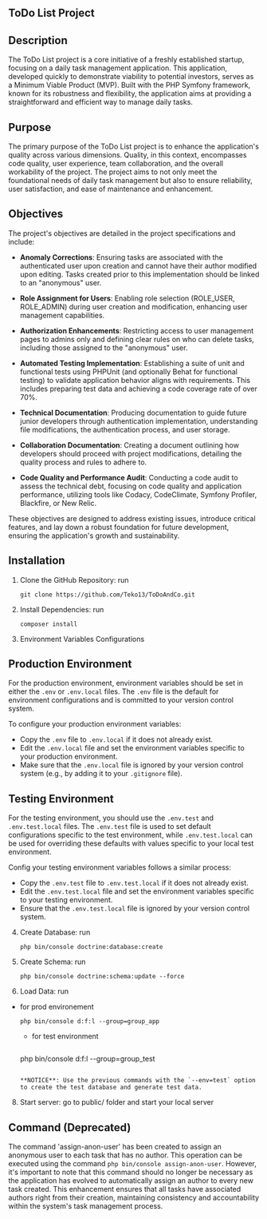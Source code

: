 ## ToDo List Project

## Description

The ToDo List project is a core initiative of a freshly established startup, focusing on a daily task management application. This application, developed quickly to demonstrate viability to potential investors, serves as a Minimum Viable Product (MVP). Built with the PHP Symfony framework, known for its robustness and flexibility, the application aims at providing a straightforward and efficient way to manage daily tasks.

## Purpose

The primary purpose of the ToDo List project is to enhance the application's quality across various dimensions. Quality, in this context, encompasses code quality, user experience, team collaboration, and the overall workability of the project. The project aims to not only meet the foundational needs of daily task management but also to ensure reliability, user satisfaction, and ease of maintenance and enhancement.

## Objectives

The project's objectives are detailed in the project specifications and include:

- **Anomaly Corrections**: Ensuring tasks are associated with the authenticated user upon creation and cannot have their author modified upon editing. Tasks created prior to this implementation should be linked to an "anonymous" user.

- **Role Assignment for Users**: Enabling role selection (ROLE_USER, ROLE_ADMIN) during user creation and modification, enhancing user management capabilities.

- **Authorization Enhancements**: Restricting access to user management pages to admins only and defining clear rules on who can delete tasks, including those assigned to the "anonymous" user.

- **Automated Testing Implementation**: Establishing a suite of unit and functional tests using PHPUnit (and optionally Behat for functional testing) to validate application behavior aligns with requirements. This includes preparing test data and achieving a code coverage rate of over 70%.

- **Technical Documentation**: Producing documentation to guide future junior developers through authentication implementation, understanding file modifications, the authentication process, and user storage.

- **Collaboration Documentation**: Creating a document outlining how developers should proceed with project modifications, detailing the quality process and rules to adhere to.

- **Code Quality and Performance Audit**: Conducting a code audit to assess the technical debt, focusing on code quality and application performance, utilizing tools like Codacy, CodeClimate, Symfony Profiler, Blackfire, or New Relic.

These objectives are designed to address existing issues, introduce critical features, and lay down a robust foundation for future development, ensuring the application's growth and sustainability.

## Installation

1. Clone the GitHub Repository: run

   ```
   git clone https://github.com/Teko13/ToDoAndCo.git
   ```

2. Install Dependencies: run

   ```
   composer install
   ```

3. Environment Variables Configurations

## Production Environment

For the production environment, environment variables should be set in either the `.env` or `.env.local` files. The `.env` file is the default for environment configurations and is committed to your version control system.

To configure your production environment variables:

- Copy the `.env` file to `.env.local` if it does not already exist.
- Edit the `.env.local` file and set the environment variables specific to your production environment.
- Make sure that the `.env.local` file is ignored by your version control system (e.g., by adding it to your `.gitignore` file).

## Testing Environment

For the testing environment, you should use the `.env.test` and `.env.test.local` files. The `.env.test` file is used to set default configurations specific to the test environment, while `.env.test.local` can be used for overriding these defaults with values specific to your local test environment.

Config your testing environment variables follows a similar process:

- Copy the `.env.test` file to `.env.test.local` if it does not already exist.
- Edit the `.env.test.local` file and set the environment variables specific to your testing environment.
- Ensure that the `.env.test.local` file is ignored by your version control system.

4. Create Database: run

   ```
   php bin/console doctrine:database:create
   ```

5. Create Schema: run

   ```
   php bin/console doctrine:schema:update --force
   ```

6. Load Data: run
- for prod environement
   ```
   php bin/console d:f:l --group=group_app
   ```
   - for test environment
     ```
   php bin/console d:f:l --group=group_test
   ```

   **NOTICE**: Use the previous commands with the `--env=test` option to create the test database and generate test data.

8. Start server: go to public/ folder and start your local server

## Command (Deprecated)

The command 'assign-anon-user' has been created to assign an anonymous user to each task that has no author. This operation can be executed using the command `php bin/console assign-anon-user`. However, it's important to note that this command should no longer be necessary as the application has evolved to automatically assign an author to every new task created. This enhancement ensures that all tasks have associated authors right from their creation, maintaining consistency and accountability within the system's task management process.
